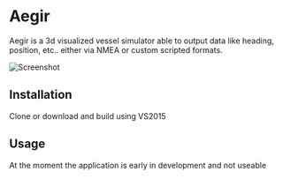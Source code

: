 # Aegir
Aegir is a 3d visualized vessel simulator able to output data like heading, position, etc.. either via NMEA or custom scripted formats.

![Screenshot](http://i.imgur.com/BGEvdht.png)

## Installation

Clone or download and build using VS2015

## Usage

At the moment the application is early in development and not useable

